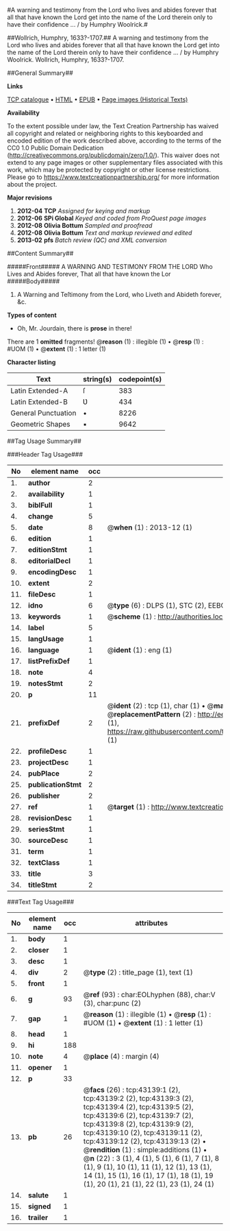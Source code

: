 #A warning and testimony from the Lord who lives and abides forever that all that have known the Lord get into the name of the Lord therein only to have their confidence ... / by Humphry Woolrick.#

##Wollrich, Humphry, 1633?-1707.##
A warning and testimony from the Lord who lives and abides forever that all that have known the Lord get into the name of the Lord therein only to have their confidence ... / by Humphry Woolrick.
Wollrich, Humphry, 1633?-1707.

##General Summary##

**Links**

[TCP catalogue](http://www.ota.ox.ac.uk/tcp/)  • 
[HTML](http://tei.it.ox.ac.uk/tcp/Texts-HTML/free/A66/A66869.html)  • 
[EPUB](http://tei.it.ox.ac.uk/tcp/Texts-EPUB/free/A66/A66869.epub) • 
[Page images (Historical Texts)](https://historicaltexts.jisc.ac.uk/eebo-09452150e)

**Availability**

To the extent possible under law, the Text Creation Partnership has waived all copyright and related or neighboring rights to this keyboarded and encoded edition of the work described above, according to the terms of the CC0 1.0 Public Domain Dedication (http://creativecommons.org/publicdomain/zero/1.0/). This waiver does not extend to any page images or other supplementary files associated with this work, which may be protected by copyright or other license restrictions. Please go to https://www.textcreationpartnership.org/ for more information about the project.

**Major revisions**

1. __2012-04__ __TCP__ *Assigned for keying and markup*
1. __2012-06__ __SPi Global__ *Keyed and coded from ProQuest page images*
1. __2012-08__ __Olivia Bottum__ *Sampled and proofread*
1. __2012-08__ __Olivia Bottum__ *Text and markup reviewed and edited*
1. __2013-02__ __pfs__ *Batch review (QC) and XML conversion*

##Content Summary##

#####Front#####
A WARNING AND TESTIMONY FROM THE LORD Who Lives and Abides forever, That all that have known the Lor
#####Body#####

1. A Warning and Teſtimony from the Lord, who Liveth and Abideth forever, &c.

**Types of content**

  * Oh, Mr. Jourdain, there is **prose** in there!

There are 1 **omitted** fragments! 
 @__reason__ (1) : illegible (1)  •  @__resp__ (1) : #UOM (1)  •  @__extent__ (1) : 1 letter (1)

**Character listing**


|Text|string(s)|codepoint(s)|
|---|---|---|
|Latin Extended-A|ſ|383|
|Latin Extended-B|Ʋ|434|
|General Punctuation|•|8226|
|Geometric Shapes|▪|9642|

##Tag Usage Summary##

###Header Tag Usage###

|No|element name|occ|attributes|
|---|---|---|---|
|1.|__author__|2||
|2.|__availability__|1||
|3.|__biblFull__|1||
|4.|__change__|5||
|5.|__date__|8| @__when__ (1) : 2013-12 (1)|
|6.|__edition__|1||
|7.|__editionStmt__|1||
|8.|__editorialDecl__|1||
|9.|__encodingDesc__|1||
|10.|__extent__|2||
|11.|__fileDesc__|1||
|12.|__idno__|6| @__type__ (6) : DLPS (1), STC (2), EEBO-CITATION (1), OCLC (1), VID (1)|
|13.|__keywords__|1| @__scheme__ (1) : http://authorities.loc.gov/ (1)|
|14.|__label__|5||
|15.|__langUsage__|1||
|16.|__language__|1| @__ident__ (1) : eng (1)|
|17.|__listPrefixDef__|1||
|18.|__note__|4||
|19.|__notesStmt__|2||
|20.|__p__|11||
|21.|__prefixDef__|2| @__ident__ (2) : tcp (1), char (1)  •  @__matchPattern__ (2) : ([0-9\-]+):([0-9IVX]+) (1), (.+) (1)  •  @__replacementPattern__ (2) : http://eebo.chadwyck.com/downloadtiff?vid=$1&page=$2 (1), https://raw.githubusercontent.com/textcreationpartnership/Texts/master/tcpchars.xml#$1 (1)|
|22.|__profileDesc__|1||
|23.|__projectDesc__|1||
|24.|__pubPlace__|2||
|25.|__publicationStmt__|2||
|26.|__publisher__|2||
|27.|__ref__|1| @__target__ (1) : http://www.textcreationpartnership.org/docs/. (1)|
|28.|__revisionDesc__|1||
|29.|__seriesStmt__|1||
|30.|__sourceDesc__|1||
|31.|__term__|1||
|32.|__textClass__|1||
|33.|__title__|3||
|34.|__titleStmt__|2||


###Text Tag Usage###

|No|element name|occ|attributes|
|---|---|---|---|
|1.|__body__|1||
|2.|__closer__|1||
|3.|__desc__|1||
|4.|__div__|2| @__type__ (2) : title_page (1), text (1)|
|5.|__front__|1||
|6.|__g__|93| @__ref__ (93) : char:EOLhyphen (88), char:V (3), char:punc (2)|
|7.|__gap__|1| @__reason__ (1) : illegible (1)  •  @__resp__ (1) : #UOM (1)  •  @__extent__ (1) : 1 letter (1)|
|8.|__head__|1||
|9.|__hi__|188||
|10.|__note__|4| @__place__ (4) : margin (4)|
|11.|__opener__|1||
|12.|__p__|33||
|13.|__pb__|26| @__facs__ (26) : tcp:43139:1 (2), tcp:43139:2 (2), tcp:43139:3 (2), tcp:43139:4 (2), tcp:43139:5 (2), tcp:43139:6 (2), tcp:43139:7 (2), tcp:43139:8 (2), tcp:43139:9 (2), tcp:43139:10 (2), tcp:43139:11 (2), tcp:43139:12 (2), tcp:43139:13 (2)  •  @__rendition__ (1) : simple:additions (1)  •  @__n__ (22) : 3 (1), 4 (1), 5 (1), 6 (1), 7 (1), 8 (1), 9 (1), 10 (1), 11 (1), 12 (1), 13 (1), 14 (1), 15 (1), 16 (1), 17 (1), 18 (1), 19 (1), 20 (1), 21 (1), 22 (1), 23 (1), 24 (1)|
|14.|__salute__|1||
|15.|__signed__|1||
|16.|__trailer__|1||
